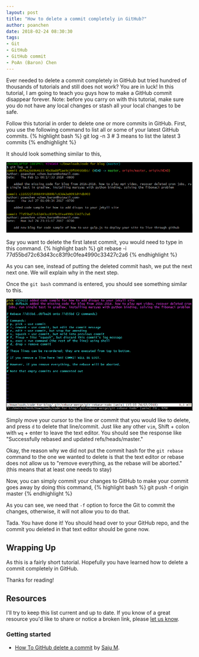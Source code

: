 ```yaml
---
layout: post
title: "How to delete a commit completely in GitHub?"
author: poanchen
date: 2018-02-24 08:30:30
tags:
- Git
- GitHub
- GitHub commit
- PoAn (Baron) Chen
---
```

Ever needed to delete a commit completely in GitHub but tried hundred of thousands of tutorials and still does not work? You are in luck! In this tutorial, I am going to teach you guys how to make a GitHub commit disappear forever. Note: before you carry on with this tutorial, make sure you do not have any local changes or stash all your local changes to be safe.

Follow this tutorial in order to delete one or more commits in GitHub. First, you use the following command to list all or some of your latest GitHub commits.
{% highlight bash %}
  git log -n 3 # 3 means to list the latest 3 commits
{% endhighlight %}

It should look something similar to this,

<img src="/img/2018/02/24/How-to-delete-a-commit-completely-in GitHub/git log top 3 commits.PNG" alt="git log top 3 commits">

Say you want to delete the first latest commit, you would need to type in this command.
{% highlight bash %}
  git rebase -i 77d55bd72c63d43cc83f9c0fea4990c33427c2a6
{% endhighlight %}

As you can see, instead of putting the deleted commit hash, we put the next next one. We will explain why in the next step.

Once the `git bash` command is entered, you should see something similar to this.

<img src="/img/2018/02/24/How-to-delete-a-commit-completely-in GitHub/git bash command.PNG" alt="git bash command">

Simply move your cursor to the line or commit that you would like to delete, and press `d` to delete that line/commit. Just like any other `vim`, Shift + colon with `wq` + enter to leave the text editor. You should see the response like "Successfully rebased and updated refs/heads/master."

Okay, the reason why we did not put the commit hash for the `git rebase` command to the one we wanted to delete is that the text editor or rebase does not allow us to "remove everything, as the rebase will be aborted." (this means that at least one needs to stay)

Now, you can simply commit your changes to GitHub to make your commit goes away by doing this command,
{% highlight bash %}
  git push -f origin master
{% endhighlight %}

As you can see, we need that `-f` option to force the Git to commit the changes, otherwise, it will not allow you to do that.

Tada. You have done it! You should head over to your GitHub repo, and the commit you deleted in that text editor should be gone now.

## Wrapping Up

As this is a fairly short tutorial. Hopefully you have learned how to delete a commit completely in GitHub.

Thanks for reading!

## Resources

I'll try to keep this list current and up to date. If you know of a great resource you'd like to share or notice a broken link, please [let us know](https://github.com/poanchen/poanchen.github.io/issues).

### Getting started

* [How To GitHub delete a commit](https://www.youtube.com/watch?v=B5Ss4xNYWDY) by [Saju M](https://www.youtube.com/channel/UC46XhaCEaPAuSrM_LPm7Ruw).